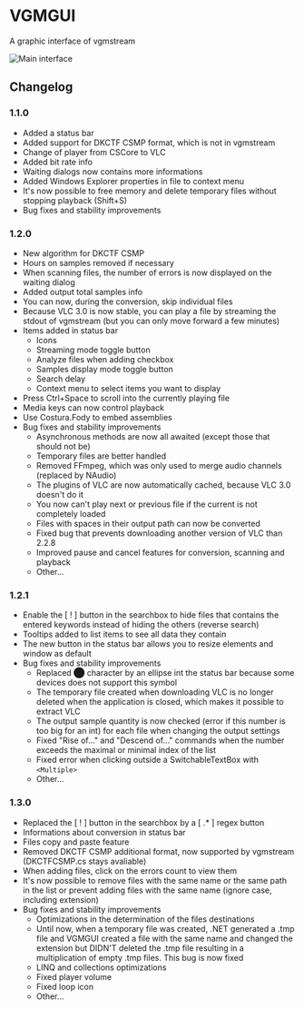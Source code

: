 ﻿# VGMGUI
A graphic interface of vgmstream

![Main interface](https://raw.githubusercontent.com/BenNatNB/VGMGUI/master/VGMGUI/Documentation/EN/VGMGUI.png)

## Changelog
### 1.1.0
 - Added a status bar
 - Added support for DKCTF CSMP format, which is not in vgmstream
 - Change of player from CSCore to VLC
 - Added bit rate info
 - Waiting dialogs now contains more informations
 - Added Windows Explorer properties in file to context menu
 - It's now possible to free memory and delete temporary files without stopping playback (Shift+S)
 - Bug fixes and stability improvements
### 1.2.0
 - New algorithm for DKCTF CSMP
 - Hours on samples removed if necessary
 - When scanning files, the number of errors is now displayed on the waiting dialog
 - Added output total samples info
 - You can now, during the conversion, skip individual files
 - Because VLC 3.0 is now stable, you can play a file by streaming the stdout of vgmstream (but you can only move forward a few minutes)
 - Items added in status bar
   - Icons
   - Streaming mode toggle button
   - Analyze files when adding checkbox
   - Samples display mode toggle button
   - Search delay
   - Context menu to select items you want to display
 - Press Ctrl+Space to scroll into the currently playing file
 - Media keys can now control playback
 - Use Costura.Fody to embed assemblies
 - Bug fixes and stability improvements
   - Asynchronous methods are now all awaited (except those that should not be)
   - Temporary files are better handled
   - Removed FFmpeg, which was only used to merge audio channels (replaced by NAudio)
   - The plugins of VLC are now automatically cached, because VLC 3.0 doesn't do it
   - You now can't play next or previous file if the current is not completely loaded
   - Files with spaces in their output path can now be converted
   - Fixed bug that prevents downloading another version of VLC than 2.2.8
   - Improved pause and cancel features for conversion, scanning and playback
   - Other...
### 1.2.1
 - Enable the [ ! ] button in the searchbox to hide files that contains the entered keywords instead of hiding the others (reverse search)
 - Tooltips added to list items to see all data they contain
 - The new button in the status bar allows you to resize elements and window as default
 - Bug fixes and stability improvements
   - Replaced ⬤ character by an ellipse int the status bar because some devices does not support this symbol
   - The temporary file created when downloading VLC is no longer deleted when the application is closed, which makes it possible to extract VLC
   - The output sample quantity is now checked (error if this number is too big for an int) for each file when changing the output settings
   - Fixed "Rise of..." and "Descend of..." commands when the number exceeds the maximal or minimal index of the list
   - Fixed error when clicking outside a SwitchableTextBox with `<Multiple>`
   - Other...
### 1.3.0
 - Replaced the [ ! ] button in the searchbox by a [ .* ] regex button
 - Informations about conversion in status bar
 - Files copy and paste feature
 - Removed DKCTF CSMP additional format, now supported by vgmstream (DKCTFCSMP.cs stays avaliable)
 - When adding files, click on the errors count to view them
 - It's now possible to remove files with the same name or the same path in the list or prevent adding files with the same name (ignore case, including extension)
 - Bug fixes and stability improvements
    - Optimizations in the determination of the files destinations
    - Until now, when a temporary file was created, .NET generated a .tmp file and VGMGUI created a file with the same name and changed the extension but DIDN'T deleted the .tmp file resulting in a multiplication of empty .tmp files. This bug is now fixed
    - LINQ and collections optimizations
    - Fixed player volume
    - Fixed loop icon
    - Other...
